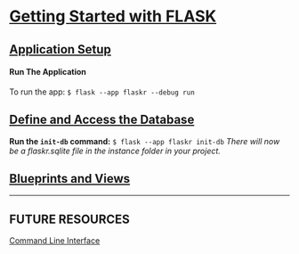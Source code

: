 # [Getting Started with FLASK](https://flask.palletsprojects.com/en/2.2.x/tutorial/layout/)

## [Application Setup](https://flask.palletsprojects.com/en/2.2.x/tutorial/factory/)

#### Run The Application

To run the app:
`$ flask --app flaskr --debug run`

## [Define and Access the Database](https://flask.palletsprojects.com/en/2.2.x/tutorial/database/)

**Run the `init-db` command:**
`$ flask --app flaskr init-db`
_There will now be a flaskr.sqlite file in the instance folder in your project._

## [Blueprints and Views](https://flask.palletsprojects.com/en/2.2.x/tutorial/views/)

---

## FUTURE RESOURCES

[Command Line Interface](https://flask.palletsprojects.com/en/2.2.x/cli/)
